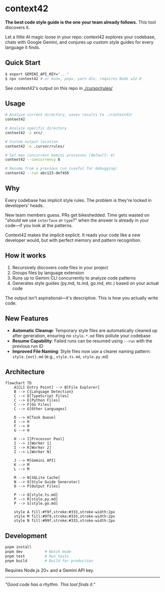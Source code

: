 # context42

**The best code style guide is the one your team already follows.** This tool discovers it.

Let a little AI magic loose in your repo: context42 explores your codebase, chats with Google Gemini, and conjures up custom style guides for every language it finds.

## Quick Start

```bash
$ export GEMINI_API_KEY="..."
$ npx context42 # or bunx, pnpx, yarn dlx, requires Node ≥22.0
```

See context42's output on this repo in [./cursor/rules/](./cursor/rules/)

## Usage

```bash
# Analyze current directory, saves results to ./context42/
context42

# Analyze specific directory
context42 -i src/

# Custom output location
context42 -o .cursor/rules/

# Set max concurrent Gemini processes (default: 4)
context42 --concurrency 8

# Resume from a previous run (useful for debugging)
context42 --run abc123-def456
```

## Why

Every codebase has implicit style rules. The problem is they're locked in developers' heads.

New team members guess. PRs get bikeshedded. Time gets wasted on "should we use `interface` or `type`?" when the answer is already in your code—if you look at the patterns.

Context42 makes the implicit explicit. It reads your code like a new developer would, but with perfect memory and pattern recognition.

## How it works

1. Recursively discovers code files in your project
2. Groups files by language extension
3. Runs up to Gemini CLI concurrently to analyze code patterns
4. Generates style guides (py.md, ts.md, go.md, etc.) based on your actual code

The output isn't aspirational—it's descriptive. This is how you actually write code.


## New Features

- **Automatic Cleanup**: Temporary style files are automatically cleaned up after generation, ensuring no `style.*.md` files pollute your codebase
- **Resume Capability**: Failed runs can be resumed using `--run` with the previous run ID
- **Improved File Naming**: Style files now use a clearer naming pattern: `style.{ext}.md` (e.g., `style.ts.md`, `style.py.md`)

## Architecture

```mermaid
flowchart TD
    A[CLI Entry Point] --> B[File Explorer]
    B --> C{Language Detection}
    C --> D[TypeScript Files]
    C --> E[Python Files]
    C --> F[Go Files]
    C --> G[Other Languages]

    D --> H[Task Queue]
    E --> H
    F --> H
    G --> H

    H --> I[Processor Pool]
    I --> J[Worker 1]
    I --> K[Worker 2]
    I --> L[Worker N]

    J --> M[Gemini API]
    K --> M
    L --> M

    M --> N[SQLite Cache]
    N --> O[Style Guide Generator]
    O --> P[Output Files]

    P --> Q[style.ts.md]
    P --> R[style.py.md]
    P --> S[style.go.md]

    style A fill:#f9f,stroke:#333,stroke-width:2px
    style M fill:#9f9,stroke:#333,stroke-width:2px
    style N fill:#99f,stroke:#333,stroke-width:2px
```

## Development

```bash
pnpm install
pnpm dev          # Watch mode
pnpm test         # Run tests
pnpm build        # Build for production
```

Requires Node.js 20+ and a Gemini API key.

---

*"Good code has a rhythm. This tool finds it."*
